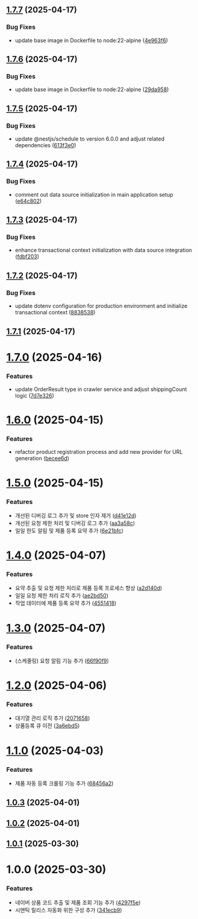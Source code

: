 ## [1.7.7](https://github.com/hush-mart/onch/compare/v1.7.6...v1.7.7) (2025-04-17)


### Bug Fixes

* update base image in Dockerfile to node:22-alpine ([4e963f6](https://github.com/hush-mart/onch/commit/4e963f6f61a12267689cce2f8da43697cdd7663c))

## [1.7.6](https://github.com/hush-mart/onch/compare/v1.7.5...v1.7.6) (2025-04-17)


### Bug Fixes

* update base image in Dockerfile to node:22-alpine ([29da958](https://github.com/hush-mart/onch/commit/29da9589c99f98b77d8ec716a2d614b0f747ece3))

## [1.7.5](https://github.com/hush-mart/onch/compare/v1.7.4...v1.7.5) (2025-04-17)


### Bug Fixes

* update @nestjs/schedule to version 6.0.0 and adjust related dependencies ([613f3e0](https://github.com/hush-mart/onch/commit/613f3e043c9da6bf7b10f52e79f47da4c59d0262))

## [1.7.4](https://github.com/hush-mart/onch/compare/v1.7.3...v1.7.4) (2025-04-17)


### Bug Fixes

* comment out data source initialization in main application setup ([e64c802](https://github.com/hush-mart/onch/commit/e64c8029eb722f20326ccbfa11f95d2f31399d74))

## [1.7.3](https://github.com/hush-mart/onch/compare/v1.7.2...v1.7.3) (2025-04-17)


### Bug Fixes

* enhance transactional context initialization with data source integration ([fdbf203](https://github.com/hush-mart/onch/commit/fdbf20351c1e8ee80670882bdc8cefce13291d7b))

## [1.7.2](https://github.com/hush-mart/onch/compare/v1.7.1...v1.7.2) (2025-04-17)


### Bug Fixes

* update dotenv configuration for production environment and initialize transactional context ([8838538](https://github.com/hush-mart/onch/commit/8838538080c3c87f96575c889498918ca2c1c4d5))

## [1.7.1](https://github.com/hush-mart/onch/compare/v1.7.0...v1.7.1) (2025-04-17)

# [1.7.0](https://github.com/daechan-jo/auto-store-services-onch/compare/v1.6.0...v1.7.0) (2025-04-16)


### Features

* update OrderResult type in crawler service and adjust shippingCount logic ([7d7e326](https://github.com/daechan-jo/auto-store-services-onch/commit/7d7e326ad86f2b3d361312d0acb562a1ae340abb))

# [1.6.0](https://github.com/daechan-jo/auto-store-services-onch/compare/v1.5.0...v1.6.0) (2025-04-15)


### Features

* refactor product registration process and add new provider for URL generation ([becee6d](https://github.com/daechan-jo/auto-store-services-onch/commit/becee6d541fbd34149fc082a5695d2a47ba7b3b0))

# [1.5.0](https://github.com/daechan-jo/auto-store-services-onch/compare/v1.4.0...v1.5.0) (2025-04-15)


### Features

* 개선된 디버깅 로그 추가 및 store 인자 제거 ([d41e12d](https://github.com/daechan-jo/auto-store-services-onch/commit/d41e12d28aa1e049d091d3fa972212f654f3236a))
* 개선된 요청 제한 처리 및 디버깅 로그 추가 ([aa3a58c](https://github.com/daechan-jo/auto-store-services-onch/commit/aa3a58c189f780787dcb5dad5acad8bf21b421a2))
* 일일 한도 알림 및 제품 등록 요약 추가 ([6e21bfc](https://github.com/daechan-jo/auto-store-services-onch/commit/6e21bfca06214e119645ae2111dc380b96c7a6ef))

# [1.4.0](https://github.com/daechan-jo/auto-store-services-onch/compare/v1.3.0...v1.4.0) (2025-04-07)


### Features

* 요약 추출 및 요청 제한 처리로 제품 등록 프로세스 향상 ([a2d140d](https://github.com/daechan-jo/auto-store-services-onch/commit/a2d140d1511f597a6dd64b1c34ff58b43c1391a3))
* 일일 요청 제한 처리 로직 추가 ([ae2bd50](https://github.com/daechan-jo/auto-store-services-onch/commit/ae2bd50166b51838cc23fde9a925721cf5d98d83))
* 작업 데이터에 제품 등록 요약 추가 ([4551418](https://github.com/daechan-jo/auto-store-services-onch/commit/4551418ef672e201fbdfabc1a5f97afc06a2e567))

# [1.3.0](https://github.com/daechan-jo/auto-store-services-onch/compare/v1.2.0...v1.3.0) (2025-04-07)


### Features

* (스케줄링) 요청 알림 기능 추가 ([66f90f9](https://github.com/daechan-jo/auto-store-services-onch/commit/66f90f9c3f1260ddf6c1c9b2b83d5ba9eab8df5b))

# [1.2.0](https://github.com/daechan-jo/auto-store-services-onch/compare/v1.1.0...v1.2.0) (2025-04-06)


### Features

* 대기열 관리 로직 추가 ([2071658](https://github.com/daechan-jo/auto-store-services-onch/commit/20716589c12da595fa8634db238730f5429fd8a2))
* 상품등록 큐 이전 ([3a6ebd5](https://github.com/daechan-jo/auto-store-services-onch/commit/3a6ebd5f3f9a1463dca6d4362e037da0d0f2f06c))

# [1.1.0](https://github.com/daechan-jo/auto-store-services-onch/compare/v1.0.3...v1.1.0) (2025-04-03)


### Features

* 제품 자동 등록 크롤링 기능 추가 ([68456a2](https://github.com/daechan-jo/auto-store-services-onch/commit/68456a2baa62ffd0d226a104898877471cb225f6))

## [1.0.3](https://github.com/daechan-jo/auto-store-services-onch/compare/v1.0.2...v1.0.3) (2025-04-01)

## [1.0.2](https://github.com/daechan-jo/auto-store-services-onch/compare/v1.0.1...v1.0.2) (2025-04-01)

## [1.0.1](https://github.com/daechan-jo/auto-store-services-onch/compare/v1.0.0...v1.0.1) (2025-03-30)

# 1.0.0 (2025-03-30)


### Features

* 네이버 상품 코드 추출 및 제품 조회 기능 추가 ([4297f5e](https://github.com/daechan-jo/auto-store-services-onch/commit/4297f5e250a7266af8c464bc4ae495a48e7a3bcd))
* 시맨틱 릴리스 자동화 위한 구성 추가 ([341ecb9](https://github.com/daechan-jo/auto-store-services-onch/commit/341ecb96d5642f40e694ba93b0a036fa410660e5))
